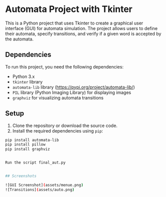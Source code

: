 # Automata Project with Tkinter

This is a Python project that uses Tkinter to create a graphical user interface (GUI) for automata simulation. The project allows users to define their automata, specify transitions, and verify if a given word is accepted by the automata.

## Dependencies

To run this project, you need the following dependencies:

- Python 3.x
- `tkinter` library
- `automata-lib` library (https://pypi.org/project/automata-lib/)
- `PIL` library (Python Imaging Library) for displaying images
- `graphviz` for visualizing automata transitions

## Setup

1. Clone the repository or download the source code.
2. Install the required dependencies using `pip`:

```bash
pip install automata-lib
pip install pillow
pip install graphviz


Run the script final_aut.py


## Screenshots

![GUI Screenshot](assets/menue.png)
![Transitions](assets/auto.png)


